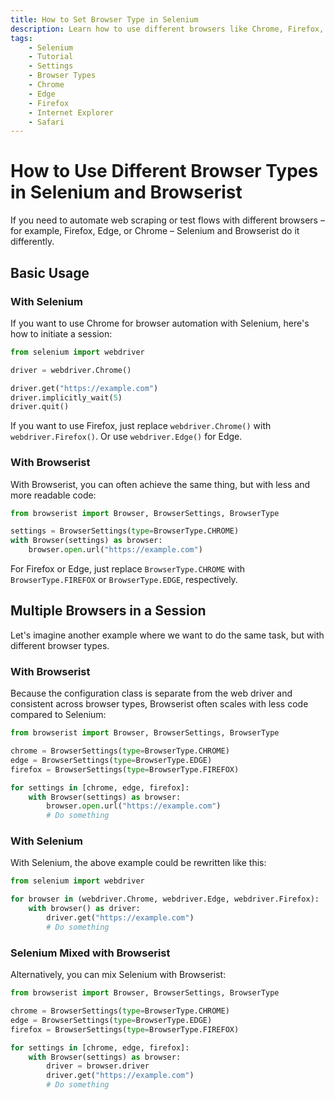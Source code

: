 ```yaml
---
title: How to Set Browser Type in Selenium
description: Learn how to use different browsers like Chrome, Firefox, Edge in Selenium. Or use the Browserist extension that makes the configuration even easier. Includes code examples for beginners and advanced users.
tags:
    - Selenium
    - Tutorial
    - Settings
    - Browser Types
    - Chrome
    - Edge
    - Firefox
    - Internet Explorer
    - Safari
---
```


# How to Use Different Browser Types in Selenium and Browserist
If you need to automate web scraping or test flows with different browsers – for example, Firefox, Edge, or Chrome – Selenium and Browserist do it differently.

## Basic Usage
### With Selenium
If you want to use Chrome for browser automation with Selenium, here's how to initiate a session:

```python linenums="1"
from selenium import webdriver

driver = webdriver.Chrome()

driver.get("https://example.com")
driver.implicitly_wait(5)
driver.quit()
```

If you want to use Firefox, just replace `webdriver.Chrome()` with `webdriver.Firefox()`. Or use `webdriver.Edge()` for Edge.

### With Browserist
With Browserist, you can often achieve the same thing, but with less and more readable code:

```python linenums="1"
from browserist import Browser, BrowserSettings, BrowserType

settings = BrowserSettings(type=BrowserType.CHROME)
with Browser(settings) as browser:
    browser.open.url("https://example.com")
```

For Firefox or Edge, just replace `BrowserType.CHROME` with `BrowserType.FIREFOX` or `BrowserType.EDGE`, respectively.

## Multiple Browsers in a Session
Let's imagine another example where we want to do the same task, but with different browser types.

### With Browserist
Because the configuration class is separate from the web driver and consistent across browser types, Browserist often scales with less code compared to Selenium:

```python linenums="1"
from browserist import Browser, BrowserSettings, BrowserType

chrome = BrowserSettings(type=BrowserType.CHROME)
edge = BrowserSettings(type=BrowserType.EDGE)
firefox = BrowserSettings(type=BrowserType.FIREFOX)

for settings in [chrome, edge, firefox]:
    with Browser(settings) as browser:
        browser.open.url("https://example.com")
        # Do something
```

### With Selenium
With Selenium, the above example could be rewritten like this:

```python linenums="1"
from selenium import webdriver

for browser in (webdriver.Chrome, webdriver.Edge, webdriver.Firefox):
    with browser() as driver:
        driver.get("https://example.com")
        # Do something
```

### Selenium Mixed with Browserist
Alternatively, you can mix Selenium with Browserist:

```python linenums="1"
from browserist import Browser, BrowserSettings, BrowserType

chrome = BrowserSettings(type=BrowserType.CHROME)
edge = BrowserSettings(type=BrowserType.EDGE)
firefox = BrowserSettings(type=BrowserType.FIREFOX)

for settings in [chrome, edge, firefox]:
    with Browser(settings) as browser:
        driver = browser.driver
        driver.get("https://example.com")
        # Do something
```
